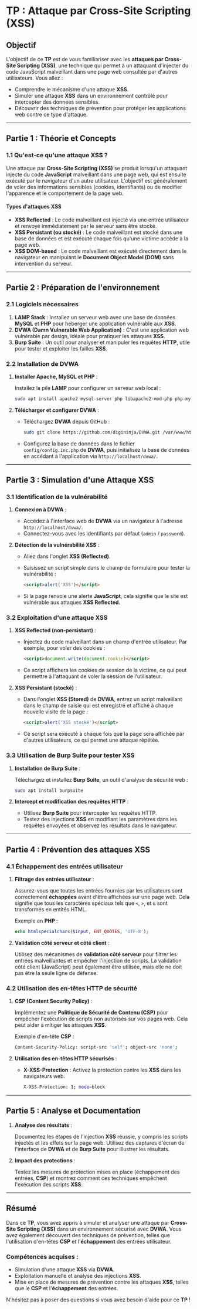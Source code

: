 # TP : Attaque par Cross-Site Scripting (XSS)

## Objectif

L'objectif de ce **TP** est de vous familiariser avec les **attaques par Cross-Site Scripting (XSS)**, une technique qui permet à un attaquant d'injecter du code JavaScript malveillant dans une page web consultée par d'autres utilisateurs. Vous allez :

- Comprendre le mécanisme d'une attaque **XSS**.
- Simuler une attaque **XSS** dans un environnement contrôlé pour intercepter des données sensibles.
- Découvrir des techniques de prévention pour protéger les applications web contre ce type d'attaque.

---

## Partie 1 : Théorie et Concepts

### 1.1 Qu'est-ce qu'une attaque XSS ?

Une attaque par **Cross-Site Scripting (XSS)** se produit lorsqu'un attaquant injecte du code **JavaScript** malveillant dans une page web, qui est ensuite exécuté par le navigateur d'un autre utilisateur. L'objectif est généralement de voler des informations sensibles (cookies, identifiants) ou de modifier l'apparence et le comportement de la page web.

#### Types d'attaques XSS

- **XSS Reflected** : Le code malveillant est injecté via une entrée utilisateur et renvoyé immédiatement par le serveur sans être stocké.
- **XSS Persistant (ou stocké)** : Le code malveillant est stocké dans une base de données et est exécuté chaque fois qu'une victime accède à la page web.
- **XSS DOM-based** : Le code malveillant est exécuté directement dans le navigateur en manipulant le **Document Object Model (DOM)** sans intervention du serveur.

---

## Partie 2 : Préparation de l'environnement

### 2.1 Logiciels nécessaires

1. **LAMP Stack** : Installez un serveur web avec une base de données **MySQL** et **PHP** pour héberger une application vulnérable aux **XSS**.
2. **DVWA (Damn Vulnerable Web Application)** : C'est une application web vulnérable par design, idéale pour pratiquer les attaques **XSS**.
3. **Burp Suite** : Un outil pour analyser et manipuler les requêtes **HTTP**, utile pour tester et exploiter les failles **XSS**.

### 2.2 Installation de DVWA

1. **Installer Apache, MySQL et PHP** :
   
   Installez la pile **LAMP** pour configurer un serveur web local :
   
   ```bash
   sudo apt install apache2 mysql-server php libapache2-mod-php php-mysql
   ```

2. **Télécharger et configurer DVWA** :
   
   - Téléchargez **DVWA** depuis GitHub :
   
     ```bash
     sudo git clone https://github.com/digininja/DVWA.git /var/www/html/dvwa
     ```
   - Configurez la base de données dans le fichier `config/config.inc.php` de **DVWA**, puis initialisez la base de données en accédant à l'application via `http://localhost/dvwa/`.

---

## Partie 3 : Simulation d'une Attaque XSS

### 3.1 Identification de la vulnérabilité

1. **Connexion à DVWA** :
   
   - Accédez à l'interface web de **DVWA** via un navigateur à l'adresse `http://localhost/dvwa/`.
   - Connectez-vous avec les identifiants par défaut (`admin` / `password`).

2. **Détection de la vulnérabilité XSS** :
   
   - Allez dans l'onglet **XSS (Reflected)**.
   - Saisissez un script simple dans le champ de formulaire pour tester la vulnérabilité :
   
     ```html
     <script>alert('XSS')</script>
     ```
   
   - Si la page renvoie une alerte **JavaScript**, cela signifie que le site est vulnérable aux attaques **XSS Reflected**.

### 3.2 Exploitation d'une attaque XSS

1. **XSS Reflected (non-persistant)** :
   
   - Injectez du code malveillant dans un champ d'entrée utilisateur. Par exemple, pour voler des cookies :
   
     ```html
     <script>document.write(document.cookie)</script>
     ```
   - Ce script affichera les cookies de session de la victime, ce qui peut permettre à l'attaquant de voler la session de l'utilisateur.

2. **XSS Persistant (stocké)** :
   
   - Dans l'onglet **XSS (Stored)** de **DVWA**, entrez un script malveillant dans le champ de saisie qui est enregistré et affiché à chaque nouvelle visite de la page :
   
     ```html
     <script>alert('XSS stocké')</script>
     ```
   - Ce script sera exécuté à chaque fois que la page sera affichée par d'autres utilisateurs, ce qui permet une attaque répétée.

### 3.3 Utilisation de Burp Suite pour tester XSS

1. **Installation de Burp Suite** :
   
   Téléchargez et installez **Burp Suite**, un outil d'analyse de sécurité web :
   
   ```bash
   sudo apt install burpsuite
   ```

2. **Intercept et modification des requêtes HTTP** :
   
   - Utilisez **Burp Suite** pour intercepter les requêtes HTTP.
   - Testez des injections **XSS** en modifiant les paramètres dans les requêtes envoyées et observez les résultats dans le navigateur.

---

## Partie 4 : Prévention des attaques XSS

### 4.1 Échappement des entrées utilisateur

1. **Filtrage des entrées utilisateur** :
   
   Assurez-vous que toutes les entrées fournies par les utilisateurs sont correctement **échappées** avant d'être affichées sur une page web. Cela signifie que tous les caractères spéciaux tels que `<`, `>`, et `&` sont transformés en entités HTML.

   Exemple en **PHP** :
   
   ```php
   echo htmlspecialchars($input, ENT_QUOTES, 'UTF-8');
   ```

2. **Validation côté serveur et côté client** :
   
   Utilisez des mécanismes de **validation côté serveur** pour filtrer les entrées malveillantes et empêcher l'injection de scripts. La validation côté client (JavaScript) peut également être utilisée, mais elle ne doit pas être la seule ligne de défense.

### 4.2 Utilisation des en-têtes HTTP de sécurité

1. **CSP (Content Security Policy)** :
   
   Implémentez une **Politique de Sécurité de Contenu (CSP)** pour empêcher l'exécution de scripts non autorisés sur vos pages web. Cela peut aider à mitiger les attaques **XSS**.

   Exemple d'en-tête **CSP** :
   
   ```bash
   Content-Security-Policy: script-src 'self'; object-src 'none';
   ```

2. **Utilisation des en-têtes HTTP sécurisés** :
   
   - **X-XSS-Protection** : Activez la protection contre les **XSS** dans les navigateurs web.
   
     ```bash
     X-XSS-Protection: 1; mode=block
     ```

---

## Partie 5 : Analyse et Documentation

1. **Analyse des résultats** :
   
   Documentez les étapes de l'injection **XSS** réussie, y compris les scripts injectés et les effets sur la page web. Utilisez des captures d'écran de l'interface de **DVWA** et de **Burp Suite** pour illustrer les résultats.

2. **Impact des protections** :
   
   Testez les mesures de protection mises en place (échappement des entrées, **CSP**) et montrez comment ces techniques empêchent l'exécution des scripts **XSS**.

---

## Résumé

Dans ce **TP**, vous avez appris à simuler et analyser une attaque par **Cross-Site Scripting (XSS)** dans un environnement sécurisé avec **DVWA**. Vous avez également découvert des techniques de prévention, telles que l'utilisation d'en-têtes **CSP** et l'**échappement** des entrées utilisateur.

### Compétences acquises :

- Simulation d'une attaque **XSS** via **DVWA**.
- Exploitation manuelle et analyse des injections **XSS**.
- Mise en place de mesures de prévention contre les attaques **XSS**, telles que le **CSP** et l'**échappement** des entrées.

N'hésitez pas à poser des questions si vous avez besoin d'aide pour ce **TP** !
